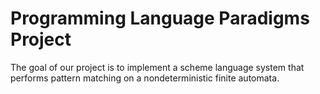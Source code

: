 # Programming Language Paradigms Project
The goal of our project is to implement a scheme language system that performs pattern matching on a nondeterministic finite automata.
